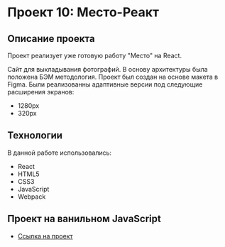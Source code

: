 # Проект 10: Место-Реакт

## Описание проекта

Проект реализует уже готовую работу "Место" на React.

Сайт для выкладывания фотографий. В основу архитектуры была положена БЭМ методология. Проект был создан на основе макета в Figma. Были реализованны адаптивные версии под следующие расширения экранов:
* 1280px
* 320px

## Технологии

В данной работе использовались:
* React
* HTML5
* CSS3
* JavaScript
* Webpack

## Проект на ванильном JavaScript

* [Ссылка на проект](https://jettpy.github.io/mesto)
